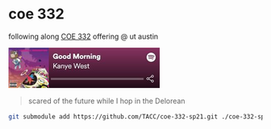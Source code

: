 # coe 332

following along [COE 332](https://github.com/TACC/coe-332-sp21) offering @ ut austin

![good-morning.jpg](./good-morning.jpg)

> scared of the future while I hop in the Delorean

```bash
git submodule add https://github.com/TACC/coe-332-sp21.git ./coe-332-sp-21
```

